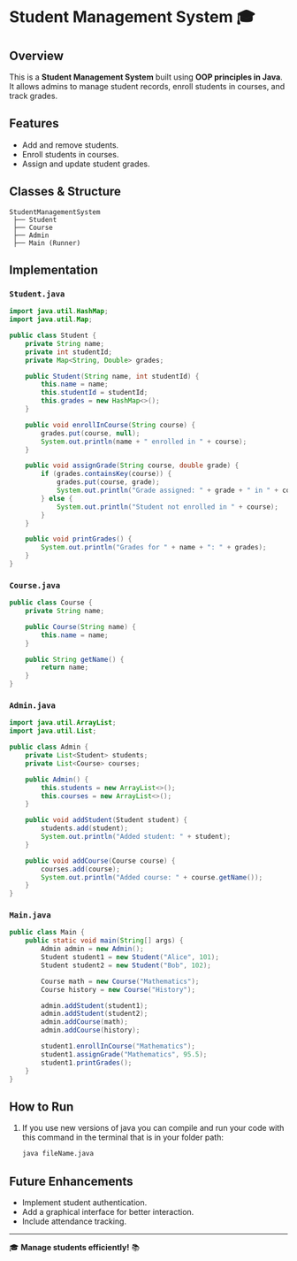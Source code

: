 # Student Management System 🎓

## Overview
This is a **Student Management System** built using **OOP principles in Java**. It allows admins to manage student records, enroll students in courses, and track grades.

## Features
- Add and remove students.
- Enroll students in courses.
- Assign and update student grades.

## Classes & Structure
```plaintext
StudentManagementSystem
 ├── Student
 ├── Course
 ├── Admin
 ├── Main (Runner)
```

## Implementation

### `Student.java`
```java
import java.util.HashMap;
import java.util.Map;

public class Student {
    private String name;
    private int studentId;
    private Map<String, Double> grades;

    public Student(String name, int studentId) {
        this.name = name;
        this.studentId = studentId;
        this.grades = new HashMap<>();
    }

    public void enrollInCourse(String course) {
        grades.put(course, null);
        System.out.println(name + " enrolled in " + course);
    }

    public void assignGrade(String course, double grade) {
        if (grades.containsKey(course)) {
            grades.put(course, grade);
            System.out.println("Grade assigned: " + grade + " in " + course);
        } else {
            System.out.println("Student not enrolled in " + course);
        }
    }

    public void printGrades() {
        System.out.println("Grades for " + name + ": " + grades);
    }
}
```

### `Course.java`
```java
public class Course {
    private String name;

    public Course(String name) {
        this.name = name;
    }

    public String getName() {
        return name;
    }
}
```

### `Admin.java`
```java
import java.util.ArrayList;
import java.util.List;

public class Admin {
    private List<Student> students;
    private List<Course> courses;

    public Admin() {
        this.students = new ArrayList<>();
        this.courses = new ArrayList<>();
    }

    public void addStudent(Student student) {
        students.add(student);
        System.out.println("Added student: " + student);
    }

    public void addCourse(Course course) {
        courses.add(course);
        System.out.println("Added course: " + course.getName());
    }
}
```

### `Main.java`
```java
public class Main {
    public static void main(String[] args) {
        Admin admin = new Admin();
        Student student1 = new Student("Alice", 101);
        Student student2 = new Student("Bob", 102);

        Course math = new Course("Mathematics");
        Course history = new Course("History");

        admin.addStudent(student1);
        admin.addStudent(student2);
        admin.addCourse(math);
        admin.addCourse(history);

        student1.enrollInCourse("Mathematics");
        student1.assignGrade("Mathematics", 95.5);
        student1.printGrades();
    }
}
```

## How to Run
1. If you use new versions of java you can compile and run your code with this command in the terminal that is in your folder path:
   ```bash
   java fileName.java
   ```

## Future Enhancements
- Implement student authentication.
- Add a graphical interface for better interaction.
- Include attendance tracking.

---
🎓 **Manage students efficiently!** 📚
